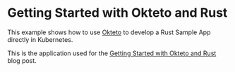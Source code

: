 # Getting Started with Okteto and Rust

This example shows how to use [Okteto](https://github.com/okteto/okteto) to develop a Rust Sample App directly in Kubernetes. 

This is the application used for the [Getting Started with Okteto and Rust](https://okteto.com/blog/getting-started-with-okteto-and-rust/) blog post.
